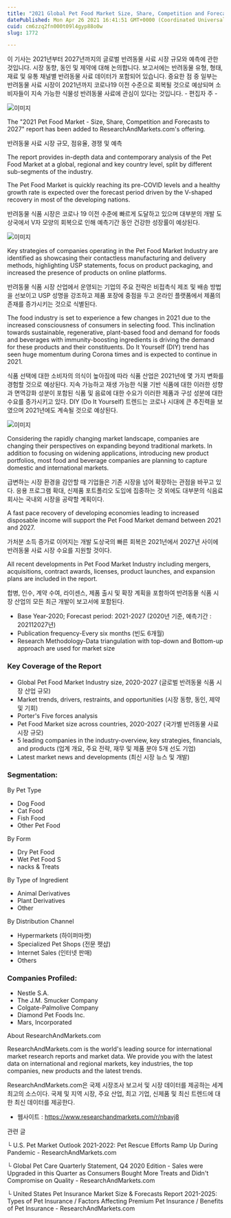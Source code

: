 ```yaml
---
title: "2021 Global Pet Food Market Size, Share, Competition and Forecasts to 2027, Featuring Diamond Pet Foods Inc., The J.M. Smucker Company an..."
datePublished: Mon Apr 26 2021 16:41:51 GMT+0000 (Coordinated Universal Time)
cuid: cm6zzq2fn000t09l4gyp88o0w
slug: 1772

---
```



이 기사는 2021년부터 2027년까지의 글로벌 반려동물 사료 시장 규모와 예측에 관한 것입니다. 시장 동향, 동인 및 제약에 대해 논의합니다. 보고서에는 반려동물 유형, 형태, 재료 및 유통 채널별 반려동물 사료 데이터가 포함되어 있습니다. 중요한 점 중 일부는 반려동물 사료 시장이 2021년까지 코로나19 이전 수준으로 회복될 것으로 예상되며 소비자들이 지속 가능한 식물성 반려동물 사료에 관심이 있다는 것입니다. - 편집자 주 -

![이미지](https://cdn.hashnode.com/res/hashnode/image/upload/v1739248618510/879de358-7e2a-493b-a802-416a1057d70f.jpeg)

The "2021 Pet Food Market - Size, Share, Competition and Forecasts to 2027" report has been added to ResearchAndMarkets.com's offering.

반려동물 사료 시장 규모, 점유율, 경쟁 및 예측

The report provides in-depth data and contemporary analysis of the Pet Food Market at a global, regional and key country level, split by different sub-segments of the industry.

The Pet Food Market is quickly reaching its pre-COVID levels and a healthy growth rate is expected over the forecast period driven by the V-shaped recovery in most of the developing nations.

반려동물 식품 시장은 코로나 19 이전 수준에 빠르게 도달하고 있으며 대부분의 개발 도상국에서 V자 모양의 회복으로 인해 예측기간 동안 건강한 성장률이 예상된다.

![이미지](https://cdn.hashnode.com/res/hashnode/image/upload/v1739248619696/c03f0b55-c98e-4ff9-a591-acd74b738adc.png)

Key strategies of companies operating in the Pet Food Market Industry are identified as showcasing their contactless manufacturing and delivery methods, highlighting USP statements, focus on product packaging, and increased the presence of products on online platforms.

반려동물 식품 시장 산업에서 운영되는 기업의 주요 전략은 비접촉식 제조 및 배송 방법을 선보이고 USP 성명을 강조하고 제품 포장에 중점을 두고 온라인 플랫폼에서 제품의 존재를 증가시키는 것으로 식별된다.

The food industry is set to experience a few changes in 2021 due to the increased consciousness of consumers in selecting food. This inclination towards sustainable, regenerative, plant-based food and demand for foods and beverages with immunity-boosting ingredients is driving the demand for these products and their constituents. Do It Yourself (DIY) trend has seen huge momentum during Corona times and is expected to continue in 2021.

식품 선택에 대한 소비자의 의식이 높아짐에 따라 식품 산업은 2021년에 몇 가지 변화를 경험할 것으로 예상된다. 지속 가능하고 재생 가능한 식물 기반 식품에 대한 이러한 성향과 면역강화 성분이 포함된 식품 및 음료에 대한 수요가 이러한 제품과 구성 성분에 대한 수요를 증가시키고 있다. DIY (Do It Yourself) 트렌드는 코로나 시대에 큰 추진력을 보였으며 2021년에도 계속될 것으로 예상된다.

![이미지](https://cdn.hashnode.com/res/hashnode/image/upload/v1739248621754/1bac37f6-2f81-4d6c-a7c2-e44f29322c53.jpeg)

Considering the rapidly changing market landscape, companies are changing their perspectives on expanding beyond traditional markets. In addition to focusing on widening applications, introducing new product portfolios, most food and beverage companies are planning to capture domestic and international markets.

급변하는 시장 환경을 감안할 때 기업들은 기존 시장을 넘어 확장하는 관점을 바꾸고 있다. 응용 프로그램 확대, 신제품 포트폴리오 도입에 집중하는 것 외에도 대부분의 식음료 회사는 국내외 시장을 공략할 계획이다.

A fast pace recovery of developing economies leading to increased disposable income will support the Pet Food Market demand between 2021 and 2027.

가처분 소득 증가로 이어지는 개발 도상국의 빠른 회복은 2021년에서 2027년 사이에 반려동물 사료 시장 수요를 지원할 것이다.

All recent developments in Pet Food Market Industry including mergers, acquisitions, contract awards, licenses, product launches, and expansion plans are included in the report.

합병, 인수, 계약 수여, 라이센스, 제품 출시 및 확장 계획을 포함하여 반려동물 식품 시장 산업의 모든 최근 개발이 보고서에 포함된다.

- Base Year-2020; Forecast period: 2021-2027 (2020년 기준, 예측기간 : 202112027년)
- Publication frequency-Every six months (빈도 6개월)
- Research Methodology-Data triangulation with top-down and Bottom-up approach are used for market size

### Key Coverage of the Report

- Global Pet Food Market Industry size, 2020-2027 (글로벌 반려동물 식품 시장 산업 규모)
- Market trends, drivers, restraints, and opportunities (시장 동향, 동인, 제약 및 기회)
- Porter's Five forces analysis
- Pet Food Market size across countries, 2020-2027 (국가별 반려동물 사료 시장 규모)
- 5 leading companies in the industry-overview, key strategies, financials, and products (업계 개요, 주요 전략, 재무 및 제품 분야 5개 선도 기업)
- Latest market news and developments (최신 시장 뉴스 및 개발)

### Segmentation:

By Pet Type

- Dog Food
- Cat Food
- Fish Food
- Other Pet Food

By Form

- Dry Pet Food
- Wet Pet Food S
- nacks & Treats

By Type of Ingredient

- Animal Derivatives
- Plant Derivatives
- Other

By Distribution Channel

- Hypermarkets (하이퍼마켓)
- Specialized Pet Shops (전문 펫샵)
- Internet Sales (인터넷 판매)
- Others

### Companies Profiled:

- Nestle S.A.
- The J.M. Smucker Company
- Colgate-Palmolive Company
- Diamond Pet Foods Inc.
- Mars, Incorporated

About ResearchAndMarkets.com

ResearchAndMarkets.com is the world's leading source for international market research reports and market data. We provide you with the latest data on international and regional markets, key industries, the top companies, new products and the latest trends.

ResearchAndMarkets.com은 국제 시장조사 보고서 및 시장 데이터를 제공하는 세계 최고의 소스이다. 국제 및 지역 시장, 주요 산업, 최고 기업, 신제품 및 최신 트렌드에 대한 최신 데이터를 제공한다.

- 웹사이트 : https://www.researchandmarkets.com/r/nbavj8

관련 글

└ U.S. Pet Market Outlook 2021-2022: Pet Rescue Efforts Ramp Up During Pandemic - ResearchAndMarkets.com

└ Global Pet Care Quarterly Statement, Q4 2020 Edition - Sales were Upgraded in this Quarter as Consumers Bought More Treats and Didn't Compromise on Quality - ResearchAndMarkets.com

└ United States Pet Insurance Market Size & Forecasts Report 2021-2025: Types of Pet Insurance / Factors Affecting Premium Pet Insurance / Benefits of Pet Insurance - ResearchAndMarkets.com